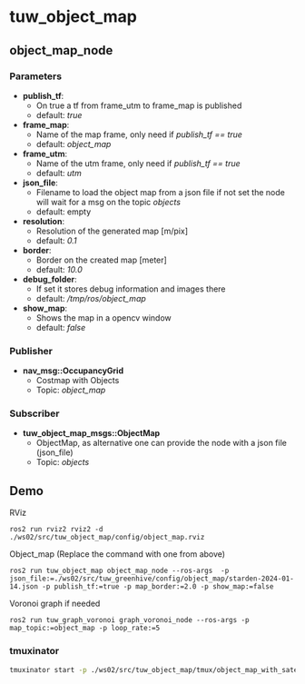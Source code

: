 # tuw_object_map
## object_map_node
### Parameters
* __publish_tf__: 
  * On true a tf from frame_utm to frame_map is published
  * default: *true*
* __frame_map__: 
  * Name of the map frame, only need if *publish_tf == true*
  * default: *object_map*
* __frame_utm__: 
  * Name of the utm frame, only need if *publish_tf == true*
  * default: *utm*
* __json_file__: 
  * Filename to load the object map from a json file if not set the node will wait for a msg on the topic *objects*
  * default: empty
* __resolution__: 
  * Resolution of the generated map [m/pix]
  * default: *0.1*
* __border__: 
  * Border on the created map [meter]
  * default: *10.0*
* __debug_folder__: 
  * If set it stores debug information and images there
  * default: */tmp/ros/object_map*
* __show_map__: 
  * Shows the map in a opencv window
  * default: *false*
### Publisher
* __nav_msg::OccupancyGrid__
  * Costmap with Objects 
  * Topic: *object_map*
### Subscriber
* __tuw_object_map_msgs::ObjectMap__
  * ObjectMap, as alternative one can provide the node with a json file (json_file)
  * Topic: *objects*

## Demo
RViz
```
ros2 run rviz2 rviz2 -d ./ws02/src/tuw_object_map/config/object_map.rviz
```

Object_map (Replace the command with one from above)
```
ros2 run tuw_object_map object_map_node --ros-args  -p json_file:=./ws02/src/tuw_greenhive/config/object_map/starden-2024-01-14.json -p publish_tf:=true -p map_border:=2.0 -p show_map:=false
```

Voronoi graph if needed
```
ros2 run tuw_graph_voronoi graph_voronoi_node --ros-args -p map_topic:=object_map -p loop_rate:=5
```


### tmuxinator
```bash
tmuxinator start -p ./ws02/src/tuw_object_map/tmux/object_map_with_satelitt_image.yml
```